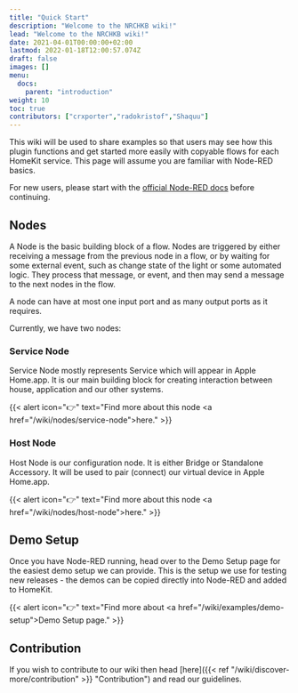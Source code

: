 ```yaml
---
title: "Quick Start"
description: "Welcome to the NRCHKB wiki!"
lead: "Welcome to the NRCHKB wiki!"
date: 2021-04-01T00:00:00+02:00
lastmod: 2022-01-18T12:00:57.074Z
draft: false
images: []
menu:
  docs:
    parent: "introduction"
weight: 10
toc: true
contributors: ["crxporter","radokristof","Shaquu"]
---
```


This wiki will be used to share examples so that users may see how this plugin functions and get started more easily with copyable flows for each HomeKit service. This page will assume you are familiar with Node-RED basics.

For new users, please start with the [official Node-RED docs](https://nodered.org/docs/) before continuing.

## Nodes

A Node is the basic building block of a flow.
Nodes are triggered by either receiving a message from the previous node in a flow, or by waiting for some external event, such as change state of the light or some automated logic. They process that message, or event, and then may send a message to the next nodes in the flow.

A node can have at most one input port and as many output ports as it requires.

Currently, we have two nodes:

### Service Node

Service Node mostly represents Service which will appear in Apple Home.app.
It is our main building block for creating interaction between house, application and our other systems.

{{< alert icon="👉" text="Find more about this node <a href=\"/wiki/nodes/service-node\">here</a>." >}}

### Host Node

Host Node is our configuration node. It is either Bridge or Standalone Accessory.
It will be used to pair (connect) our virtual device in Apple Home.app.

{{< alert icon="👉" text="Find more about this node <a href=\"/wiki/nodes/host-node\">here</a>." >}}

## Demo Setup

Once you have Node-RED running, head over to the Demo Setup page for the easiest demo setup we can provide. This is the setup we use for testing new releases - the demos can be copied directly into Node-RED and added to HomeKit.

{{< alert icon="👉" text="Find more about <a href=\"/wiki/examples/demo-setup\">Demo Setup page</a>." >}}

## Contribution

If you wish to contribute to our wiki then head [here]({{< ref "/wiki/discover-more/contribution" >}} "Contribution") and read our guidelines.
